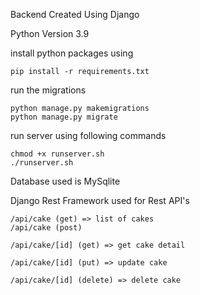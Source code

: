 Backend Created Using Django

Python Version 3.9

install python packages using 

```
pip install -r requirements.txt
```

run the migrations

```
python manage.py makemigrations
python manage.py migrate
```

run server using following commands

```
chmod +x runserver.sh
./runserver.sh
```

Database used is MySqlite

Django Rest Framework used for Rest API's

```
/api/cake (get) => list of cakes
/api/cake (post) 

/api/cake/[id] (get) => get cake detail

/api/cake/[id] (put) => update cake

/api/cake/[id] (delete) => delete cake
```
